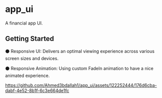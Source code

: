 # app_ui

A financial app UI.

## Getting Started

⚫ Responsive UI: Delivers an optimal viewing experience across various screen sizes and devices.

⚫ Responsive Animation: Using custom FadeIn animation to have a nice animated experience. 

https://github.com/Ahmed3bdallah1/app_ui/assets/122252444/176d6cba-dabf-4e52-8b1f-6c3e664de1fc



